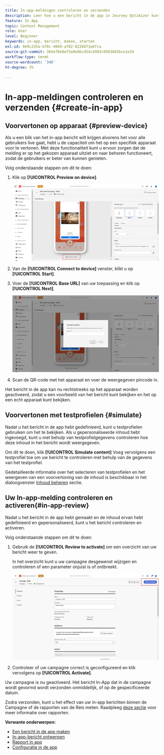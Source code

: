 ```yaml
---
title: In-app-meldingen controleren en verzenden
description: Leer hoe u een bericht in de app in Journey Optimizer kunt controleren en verzenden
feature: In App
topic: Content Management
role: User
level: Beginner
keywords: in-app, bericht, maken, starten
exl-id: 9e9c235a-b78c-4669-af82-822b6f1e6fca
source-git-commit: 364e78e0ef3a9e8bcd54c4983c0503863bce1e34
workflow-type: tm+mt
source-wordcount: '346'
ht-degree: 3%

---
```


# In-app-meldingen controleren en verzenden {#create-in-app}

## Voorvertonen op apparaat {#preview-device}

Als u een blik van het in-app bericht wilt krijgen alvorens het voor alle gebruikers live gaat, hebt u de capaciteit om het op een specifiek apparaat voor te vertonen. Met deze functionaliteit kunt u ervoor zorgen dat de melding er op het gekozen apparaat uitziet en naar behoren functioneert, zodat de gebruikers er beter van kunnen genieten.

Volg onderstaande stappen om dit te doen:

1. Klik op **[!UICONTROL Preview on device]**.

   ![](assets/in_app_create_6.png)

1. Van de **[!UICONTROL Connect to device]** venster, klikt u op **[!UICONTROL Start]**.

1. Voer de **[!UICONTROL Base URL]** van uw toepassing en klik op **[!UICONTROL Next]**.

   ![](assets/in_app_create_7.png)

1. Scan de QR-code met het apparaat en voer de weergegeven pincode in.

Het bericht in de app kan nu rechtstreeks op het apparaat worden geactiveerd, zodat u een voorbeeld van het bericht kunt bekijken en het op een echt apparaat kunt bekijken.

## Voorvertonen met testprofielen {#simulate}

Nadat u het bericht in de app hebt gedefinieerd, kunt u testprofielen gebruiken om het te bekijken. Als u gepersonaliseerde inhoud hebt ingevoegd, kunt u met behulp van testprofielgegevens controleren hoe deze inhoud in het bericht wordt weergegeven.

Om dit te doen, klik **[!UICONTROL Simulate content]** Voeg vervolgens een testprofiel toe om uw bericht te controleren met behulp van de gegevens van het testprofiel.

Gedetailleerde informatie over het selecteren van testprofielen en het weergeven van een voorvertoning van de inhoud is beschikbaar in het dialoogvenster [Inhoud beheren](../content-management/preview-test.md) sectie.

## Uw In-app-melding controleren en activeren{#in-app-review}

Nadat u het bericht in de app hebt gemaakt en de inhoud ervan hebt gedefinieerd en gepersonaliseerd, kunt u het bericht controleren en activeren.

Volg onderstaande stappen om dit te doen:

1. Gebruik de **[!UICONTROL Review to activate]** om een overzicht van uw bericht weer te geven.

   In het overzicht kunt u uw campagne desgewenst wijzigen en controleren of een parameter onjuist is of ontbreekt.

   ![](assets/in_app_create_5.png)

1. Controleer of uw campagne correct is geconfigureerd en klik vervolgens op **[!UICONTROL Activate]**.

Uw campagne is nu geactiveerd. Het bericht In-App dat in de campagne wordt gevormd wordt verzonden onmiddellijk, of op de gespecificeerde datum.

Zodra verzonden, kunt u het effect van uw in-app berichten binnen de Campagne of de rapporten van de Reis meten. Raadpleeg [deze sectie](../reports/campaign-global-report.md#inapp-report) voor meer informatie over rapporten.

**Verwante onderwerpen:**

* [Een bericht in de app maken](create-in-app.md)
* [In-app-bericht ontwerpen](design-in-app.md)
* [Rapport in app](../reports/campaign-global-report.md#inapp-report)
* [Configuratie in de app](inapp-configuration.md)
